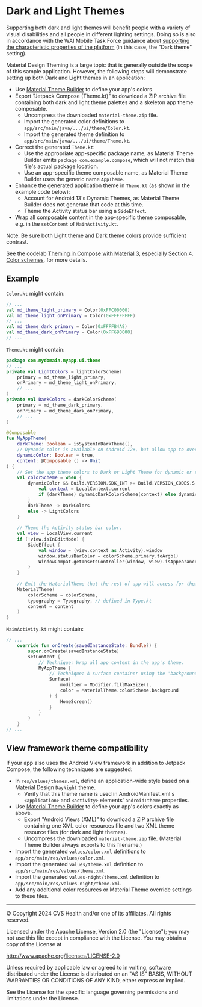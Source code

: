 # Dark and Light Themes
Supporting both dark and light themes will benefit people with a variety of visual disabilities and all people in different lighting settings. Doing so is also in accordance with the WAI Mobile Task Force guidance about [supporting the characteristic properties of the platform](https://w3c.github.io/Mobile-A11y-TF-Note/#support-the-characteristic-properties-of-the-platform) (in this case, the "Dark theme" setting). 

Material Design Theming is a large topic that is generally outside the scope of this sample application. However, the following steps will demonstrate setting up both Dark and Light themes in an application:

* Use [Material Theme Builder](https://m3.material.io/theme-builder) to define your app's colors.
* Export "Jetpack Compose (Theme.kt)" to download a ZIP archive file containing both dark and light theme palettes and a skeleton app theme composable.
    * Uncompress the downloaded `material-theme.zip` file.
    * Import the generated color definitions to `app/src/main/java/.../ui/theme/Color.kt`.
    * Import the generated theme definition to `app/src/main/java/.../ui/theme/Theme.kt`. 
* Correct the generated `Theme.kt`:
    * Use the appropriate app-specific package name, as Material Theme Builder emits `package com.example.compose`, which will not match this file's actual package location.
    * Use an app-specific theme composable name, as Material Theme Builder uses the generic name `AppTheme`.
* Enhance the generated application theme in `Theme.kt` (as shown in the example code below):
    * Account for Android 13's Dynamic Themes, as Material Theme Builder does not generate that code at this time.
    * Theme the Activity status bar using a `SideEffect`.
* Wrap all composable content in the app-specific theme composable, e.g. in the `setContent` of `MainActivity.kt`.

Note: Be sure both Light theme and Dark theme colors provide sufficient contrast.

See the codelab [Theming in Compose with Material 3](https://developer.android.com/codelabs/jetpack-compose-theming), especially [Section 4. Color schemes](https://developer.android.com/codelabs/jetpack-compose-theming#3), for more details.

## Example

`Color.kt` might contain:

```kotlin
// ...
val md_theme_light_primary = Color(0xFFC00000)
val md_theme_light_onPrimary = Color(0xFFFFFFFF)
// ...
val md_theme_dark_primary = Color(0xFFFFB4A8)
val md_theme_dark_onPrimary = Color(0xFF690000)
// ...
```

`Theme.kt` might contain:

```kotlin
package com.mydomain.myapp.ui.theme
// ...
private val LightColors = lightColorScheme(
    primary = md_theme_light_primary,
    onPrimary = md_theme_light_onPrimary,
    // ...
)
private val DarkColors = darkColorScheme(
    primary = md_theme_dark_primary,
    onPrimary = md_theme_dark_onPrimary,
    // ...
)

@Composable
fun MyAppTheme(
    darkTheme: Boolean = isSystemInDarkTheme(),
    // Dynamic color is available on Android 12+, but allow app to override its use.
    dynamicColor: Boolean = true,
    content: @Composable () -> Unit
) {
    // Set the app theme colors to Dark or Light Theme for dynamic or static color schemes.
    val colorScheme = when {
        dynamicColor && Build.VERSION.SDK_INT >= Build.VERSION_CODES.S -> {
            val context = LocalContext.current
            if (darkTheme) dynamicDarkColorScheme(context) else dynamicLightColorScheme(context)
        }
        darkTheme -> DarkColors
        else -> LightColors
    }
    
    // Theme the Activity status bar color.
    val view = LocalView.current
    if (!view.isInEditMode) {
        SideEffect {
            val window = (view.context as Activity).window
            window.statusBarColor = colorScheme.primary.toArgb()
            WindowCompat.getInsetsController(window, view).isAppearanceLightStatusBars = darkTheme
        }
    }
  
    // Emit the MaterialTheme that the rest of app will access for theme constants.
    MaterialTheme(
        colorScheme = colorScheme,
        typography = Typography, // defined in Type.kt
        content = content
    )
}
```

`MainActivity.kt` might contain:

```kotlin
// ...
    override fun onCreate(savedInstanceState: Bundle?) {
        super.onCreate(savedInstanceState)
        setContent {
            // Technique: Wrap all app content in the app's theme.
            MyAppTheme {
                // Technique: A surface container using the 'background' color from the theme
                Surface(
                    modifier = Modifier.fillMaxSize(),
                    color = MaterialTheme.colorScheme.background
                ) {
                    HomeScreen()
                }
            }
        }
    }
// ...
```

## View framework theme compatibility
If your app also uses the Android View framework in addition to Jetpack Compose, the following techniques are suggested:

* In `res/values/themes.xml`, define an application-wide style based on a Material Design `DayNight` theme. 
    * Verify that this theme name is used in  AndroidManifest.xml's `<application>` and `<activity>` elements' `android:theme` properties.
* Use [Material Theme Builder](https://m3.material.io/theme-builder) to define your app's colors exactly as above. 
    * Export "Android Views (XML)" to download a ZIP archive file containing one XML color resources file and two XML theme resource files (for dark and light themes).
    * Uncompress the downloaded `material-theme.zip` file. (Material Theme Builder always exports to this filename.)
* Import the generated `values/color.xml` definitions to `app/src/main/res/values/color.xml`.
* Import the generated `values/theme.xml` definition to `app/src/main/res/values/theme.xml`.
* Import the generated `values-night/theme.xml` definition to `app/src/main/res/values-night/theme.xml`.
* Add any additional color resources or Material Theme override settings to these files.

----

© Copyright 2024 CVS Health and/or one of its affiliates. All rights reserved.

Licensed under the Apache License, Version 2.0 (the "License");
you may not use this file except in compliance with the License.
You may obtain a copy of the License at

http://www.apache.org/licenses/LICENSE-2.0

Unless required by applicable law or agreed to in writing, software
distributed under the License is distributed on an "AS IS" BASIS,
WITHOUT WARRANTIES OR CONDITIONS OF ANY KIND, either express or implied.

See the License for the specific language governing permissions and
limitations under the License.
